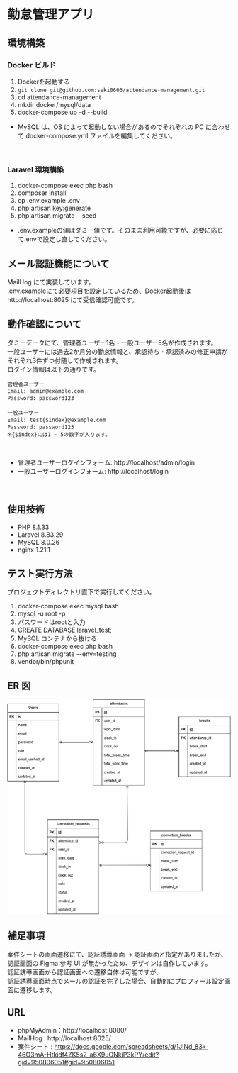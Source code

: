 # 勤怠管理アプリ

## 環境構築

### Docker ビルド

1. Dockerを起動する
2. `git clone git@github.com:seki0603/attendance-management.git`
3. cd attendance-management
4. mkdir docker/mysql/data
5. docker-compose up -d --build

* MySQL は、OS によって起動しない場合があるのでそれぞれの PC に合わせて docker-compose.yml ファイルを編集してください。
<br>

### Laravel 環境構築

1. docker-compose exec php bash
2. composer install
3. cp .env.example .env
4. php artisan key:generate
5. php artisan migrate --seed

* .env.exampleの値はダミー値です。そのまま利用可能ですが、必要に応じて.envで設定し直してください。
   <br>

## メール認証機能について

MailHog にて実装しています。  
.env.exampleにて必要項目を設定しているため、Docker起動後はhttp://localhost:8025 にて受信確認可能です。
<br>

## 動作確認について
ダミーデータにて、管理者ユーザー1名・一般ユーザー5名が作成されます。  
一般ユーザーには過去2か月分の勤怠情報と、承認待ち・承認済みの修正申請がそれぞれ3件ずつ付随して作成されます。  
ログイン情報は以下の通りです。
```
管理者ユーザー
Email: admin@example.com
Password: password123

一般ユーザー
Email: test{$index}@example.com
Password: password123
※{$index}には1 ~ 5の数字が入ります。
```
<br>

* 管理者ユーザーログインフォーム: http://localhost/admin/login
* 一般ユーザーログインフォーム: http://localhost/login
<br>

## 使用技術

- PHP 8.1.33
- Laravel 8.83.29
- MySQL 8.0.26
- nginx 1.21.1
  <br>

## テスト実行方法

プロジェクトディレクトリ直下で実行してください。

1. docker-compose exec mysql bash
2. mysql -u root -p
3. パスワードはrootと入力
4. CREATE DATABASE laravel_test;
5. MySQL コンテナから抜ける
6. docker-compose exec php bash
7. php artisan migrate --env=testing
8. vendor/bin/phpunit
   <br>

## ER 図

![ER図](docs/ER.drawio.png)

## 補足事項

案件シートの画面遷移にて、認証誘導画面 → 認証画面と指定がありましたが、  
認証画面の Figma 参考 UI が無かったため、デザインは自作しています。  
認証誘導画面から認証画面への遷移自体は可能ですが、  
認証誘導画面時点でメールの認証を完了した場合、自動的にプロフィール設定画面に遷移します。

## URL

- phpMyAdmin：http://localhost:8080/
- MailHog : http://localhost:8025/
- 案件シート : https://docs.google.com/spreadsheets/d/1JlNd_83k-46O3mA-Htkidf4ZK5s2_a6X9uONkiP3kPY/edit?gid=950806051#gid=950806051
